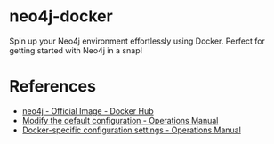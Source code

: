 # neo4j-docker

Spin up your Neo4j environment effortlessly using Docker. Perfect for getting started with Neo4j in a snap!

# References

- [neo4j - Official Image - Docker Hub](https://hub.docker.com/_/neo4j/)
- [Modify the default configuration - Operations Manual](https://neo4j.com/docs/operations-manual/current/docker/configuration/)
- [Docker-specific configuration settings - Operations Manual](https://neo4j.com/docs/operations-manual/current/docker/ref-settings/)